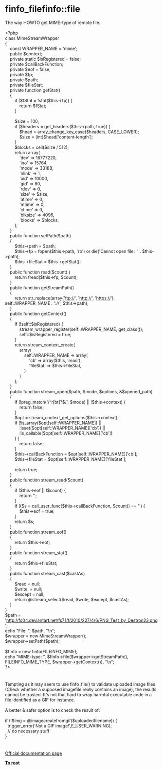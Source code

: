 # finfo_filefinfo::file




<div class="phpcode"><span class="html">
The way HOWTO get MIME-type of remote file.<br><br><span class="default">&lt;?php<br></span><span class="keyword">class </span><span class="default">MimeStreamWrapper<br></span><span class="keyword">{<br>&#xA0; &#xA0; const </span><span class="default">WRAPPER_NAME </span><span class="keyword">= </span><span class="string">&apos;mime&apos;</span><span class="keyword">;<br>&#xA0; &#xA0; public </span><span class="default">$context</span><span class="keyword">;<br>&#xA0; &#xA0; private static </span><span class="default">$isRegistered </span><span class="keyword">= </span><span class="default">false</span><span class="keyword">;<br>&#xA0; &#xA0; private </span><span class="default">$callBackFunction</span><span class="keyword">;<br>&#xA0; &#xA0; private </span><span class="default">$eof </span><span class="keyword">= </span><span class="default">false</span><span class="keyword">;<br>&#xA0; &#xA0; private </span><span class="default">$fp</span><span class="keyword">;<br>&#xA0; &#xA0; private </span><span class="default">$path</span><span class="keyword">;<br>&#xA0; &#xA0; private </span><span class="default">$fileStat</span><span class="keyword">;<br>&#xA0; &#xA0; private function </span><span class="default">getStat</span><span class="keyword">()<br>&#xA0; &#xA0; {<br>&#xA0; &#xA0; &#xA0; &#xA0; if (</span><span class="default">$fStat </span><span class="keyword">= </span><span class="default">fstat</span><span class="keyword">(</span><span class="default">$this</span><span class="keyword">-&gt;</span><span class="default">fp</span><span class="keyword">)) {<br>&#xA0; &#xA0; &#xA0; &#xA0; &#xA0; &#xA0; return </span><span class="default">$fStat</span><span class="keyword">;<br>&#xA0; &#xA0; &#xA0; &#xA0; }<br><br>&#xA0; &#xA0; &#xA0; &#xA0; </span><span class="default">$size </span><span class="keyword">= </span><span class="default">100</span><span class="keyword">;<br>&#xA0; &#xA0; &#xA0; &#xA0; if (</span><span class="default">$headers </span><span class="keyword">= </span><span class="default">get_headers</span><span class="keyword">(</span><span class="default">$this</span><span class="keyword">-&gt;</span><span class="default">path</span><span class="keyword">, </span><span class="default">true</span><span class="keyword">)) {<br>&#xA0; &#xA0; &#xA0; &#xA0; &#xA0; &#xA0; </span><span class="default">$head </span><span class="keyword">= </span><span class="default">array_change_key_case</span><span class="keyword">(</span><span class="default">$headers</span><span class="keyword">, </span><span class="default">CASE_LOWER</span><span class="keyword">);<br>&#xA0; &#xA0; &#xA0; &#xA0; &#xA0; &#xA0; </span><span class="default">$size </span><span class="keyword">= (int)</span><span class="default">$head</span><span class="keyword">[</span><span class="string">&apos;content-length&apos;</span><span class="keyword">];<br>&#xA0; &#xA0; &#xA0; &#xA0; }<br>&#xA0; &#xA0; &#xA0; &#xA0; </span><span class="default">$blocks </span><span class="keyword">= </span><span class="default">ceil</span><span class="keyword">(</span><span class="default">$size </span><span class="keyword">/ </span><span class="default">512</span><span class="keyword">);<br>&#xA0; &#xA0; &#xA0; &#xA0; return array(<br>&#xA0; &#xA0; &#xA0; &#xA0; &#xA0; &#xA0; </span><span class="string">&apos;dev&apos; </span><span class="keyword">=&gt; </span><span class="default">16777220</span><span class="keyword">,<br>&#xA0; &#xA0; &#xA0; &#xA0; &#xA0; &#xA0; </span><span class="string">&apos;ino&apos; </span><span class="keyword">=&gt; </span><span class="default">15764</span><span class="keyword">,<br>&#xA0; &#xA0; &#xA0; &#xA0; &#xA0; &#xA0; </span><span class="string">&apos;mode&apos; </span><span class="keyword">=&gt; </span><span class="default">33188</span><span class="keyword">,<br>&#xA0; &#xA0; &#xA0; &#xA0; &#xA0; &#xA0; </span><span class="string">&apos;nlink&apos; </span><span class="keyword">=&gt; </span><span class="default">1</span><span class="keyword">,<br>&#xA0; &#xA0; &#xA0; &#xA0; &#xA0; &#xA0; </span><span class="string">&apos;uid&apos; </span><span class="keyword">=&gt; </span><span class="default">10000</span><span class="keyword">,<br>&#xA0; &#xA0; &#xA0; &#xA0; &#xA0; &#xA0; </span><span class="string">&apos;gid&apos; </span><span class="keyword">=&gt; </span><span class="default">80</span><span class="keyword">,<br>&#xA0; &#xA0; &#xA0; &#xA0; &#xA0; &#xA0; </span><span class="string">&apos;rdev&apos; </span><span class="keyword">=&gt; </span><span class="default">0</span><span class="keyword">,<br>&#xA0; &#xA0; &#xA0; &#xA0; &#xA0; &#xA0; </span><span class="string">&apos;size&apos; </span><span class="keyword">=&gt; </span><span class="default">$size</span><span class="keyword">,<br>&#xA0; &#xA0; &#xA0; &#xA0; &#xA0; &#xA0; </span><span class="string">&apos;atime&apos; </span><span class="keyword">=&gt; </span><span class="default">0</span><span class="keyword">,<br>&#xA0; &#xA0; &#xA0; &#xA0; &#xA0; &#xA0; </span><span class="string">&apos;mtime&apos; </span><span class="keyword">=&gt; </span><span class="default">0</span><span class="keyword">,<br>&#xA0; &#xA0; &#xA0; &#xA0; &#xA0; &#xA0; </span><span class="string">&apos;ctime&apos; </span><span class="keyword">=&gt; </span><span class="default">0</span><span class="keyword">,<br>&#xA0; &#xA0; &#xA0; &#xA0; &#xA0; &#xA0; </span><span class="string">&apos;blksize&apos; </span><span class="keyword">=&gt; </span><span class="default">4096</span><span class="keyword">,<br>&#xA0; &#xA0; &#xA0; &#xA0; &#xA0; &#xA0; </span><span class="string">&apos;blocks&apos; </span><span class="keyword">=&gt; </span><span class="default">$blocks</span><span class="keyword">,<br>&#xA0; &#xA0; &#xA0; &#xA0; );<br>&#xA0; &#xA0; }<br>&#xA0; &#xA0; public function </span><span class="default">setPath</span><span class="keyword">(</span><span class="default">$path</span><span class="keyword">)<br>&#xA0; &#xA0; {<br>&#xA0; &#xA0; &#xA0; &#xA0; </span><span class="default">$this</span><span class="keyword">-&gt;</span><span class="default">path </span><span class="keyword">= </span><span class="default">$path</span><span class="keyword">;<br>&#xA0; &#xA0; &#xA0; &#xA0; </span><span class="default">$this</span><span class="keyword">-&gt;</span><span class="default">fp </span><span class="keyword">= </span><span class="default">fopen</span><span class="keyword">(</span><span class="default">$this</span><span class="keyword">-&gt;</span><span class="default">path</span><span class="keyword">, </span><span class="string">&apos;rb&apos;</span><span class="keyword">) or die(</span><span class="string">&apos;Cannot open file:&#xA0; &apos; </span><span class="keyword">. </span><span class="default">$this</span><span class="keyword">-&gt;</span><span class="default">path</span><span class="keyword">);<br>&#xA0; &#xA0; &#xA0; &#xA0; </span><span class="default">$this</span><span class="keyword">-&gt;</span><span class="default">fileStat </span><span class="keyword">= </span><span class="default">$this</span><span class="keyword">-&gt;</span><span class="default">getStat</span><span class="keyword">();<br>&#xA0; &#xA0; }<br>&#xA0; &#xA0; public function </span><span class="default">read</span><span class="keyword">(</span><span class="default">$count</span><span class="keyword">) {<br>&#xA0; &#xA0; &#xA0; &#xA0; return </span><span class="default">fread</span><span class="keyword">(</span><span class="default">$this</span><span class="keyword">-&gt;</span><span class="default">fp</span><span class="keyword">, </span><span class="default">$count</span><span class="keyword">);<br>&#xA0; &#xA0; }<br>&#xA0; &#xA0; public function </span><span class="default">getStreamPath</span><span class="keyword">()<br>&#xA0; &#xA0; {<br>&#xA0; &#xA0; &#xA0; &#xA0; return </span><span class="default">str_replace</span><span class="keyword">(array(</span><span class="string">&apos;<a href="ftp://" rel="nofollow" target="_blank">ftp://</a>&apos;</span><span class="keyword">, </span><span class="string">&apos;<a href="http://" rel="nofollow" target="_blank">http://</a>&apos;</span><span class="keyword">, </span><span class="string">&apos;<a href="https://" rel="nofollow" target="_blank">https://</a>&apos;</span><span class="keyword">), </span><span class="default">self</span><span class="keyword">::</span><span class="default">WRAPPER_NAME </span><span class="keyword">. </span><span class="string">&apos;://&apos;</span><span class="keyword">, </span><span class="default">$this</span><span class="keyword">-&gt;</span><span class="default">path</span><span class="keyword">);<br>&#xA0; &#xA0; }<br>&#xA0; &#xA0; public function </span><span class="default">getContext</span><span class="keyword">()<br>&#xA0; &#xA0; {<br>&#xA0; &#xA0; &#xA0; &#xA0; if (!</span><span class="default">self</span><span class="keyword">::</span><span class="default">$isRegistered</span><span class="keyword">) {<br>&#xA0; &#xA0; &#xA0; &#xA0; &#xA0; &#xA0; </span><span class="default">stream_wrapper_register</span><span class="keyword">(</span><span class="default">self</span><span class="keyword">::</span><span class="default">WRAPPER_NAME</span><span class="keyword">, </span><span class="default">get_class</span><span class="keyword">());<br>&#xA0; &#xA0; &#xA0; &#xA0; &#xA0; &#xA0; </span><span class="default">self</span><span class="keyword">::</span><span class="default">$isRegistered </span><span class="keyword">= </span><span class="default">true</span><span class="keyword">;<br>&#xA0; &#xA0; &#xA0; &#xA0; }<br>&#xA0; &#xA0; &#xA0; &#xA0; return </span><span class="default">stream_context_create</span><span class="keyword">(<br>&#xA0; &#xA0; &#xA0; &#xA0; &#xA0; &#xA0; array(<br>&#xA0; &#xA0; &#xA0; &#xA0; &#xA0; &#xA0; &#xA0; &#xA0; </span><span class="default">self</span><span class="keyword">::</span><span class="default">WRAPPER_NAME </span><span class="keyword">=&gt; array(<br>&#xA0; &#xA0; &#xA0; &#xA0; &#xA0; &#xA0; &#xA0; &#xA0; &#xA0; &#xA0; </span><span class="string">&apos;cb&apos; </span><span class="keyword">=&gt; array(</span><span class="default">$this</span><span class="keyword">, </span><span class="string">&apos;read&apos;</span><span class="keyword">),<br>&#xA0; &#xA0; &#xA0; &#xA0; &#xA0; &#xA0; &#xA0; &#xA0; &#xA0; &#xA0; </span><span class="string">&apos;fileStat&apos; </span><span class="keyword">=&gt; </span><span class="default">$this</span><span class="keyword">-&gt;</span><span class="default">fileStat</span><span class="keyword">,<br>&#xA0; &#xA0; &#xA0; &#xA0; &#xA0; &#xA0; &#xA0; &#xA0; )<br>&#xA0; &#xA0; &#xA0; &#xA0; &#xA0; &#xA0; )<br>&#xA0; &#xA0; &#xA0; &#xA0; );<br>&#xA0; &#xA0; }<br>&#xA0; &#xA0; public function </span><span class="default">stream_open</span><span class="keyword">(</span><span class="default">$path</span><span class="keyword">, </span><span class="default">$mode</span><span class="keyword">, </span><span class="default">$options</span><span class="keyword">, &amp;</span><span class="default">$opened_path</span><span class="keyword">)<br>&#xA0; &#xA0; {<br>&#xA0; &#xA0; &#xA0; &#xA0; if (!</span><span class="default">preg_match</span><span class="keyword">(</span><span class="string">&apos;/^r[bt]?$/&apos;</span><span class="keyword">, </span><span class="default">$mode</span><span class="keyword">) || !</span><span class="default">$this</span><span class="keyword">-&gt;</span><span class="default">context</span><span class="keyword">) {<br>&#xA0; &#xA0; &#xA0; &#xA0; &#xA0; &#xA0; return </span><span class="default">false</span><span class="keyword">;<br>&#xA0; &#xA0; &#xA0; &#xA0; }<br>&#xA0; &#xA0; &#xA0; &#xA0; </span><span class="default">$opt </span><span class="keyword">= </span><span class="default">stream_context_get_options</span><span class="keyword">(</span><span class="default">$this</span><span class="keyword">-&gt;</span><span class="default">context</span><span class="keyword">);<br>&#xA0; &#xA0; &#xA0; &#xA0; if (!</span><span class="default">is_array</span><span class="keyword">(</span><span class="default">$opt</span><span class="keyword">[</span><span class="default">self</span><span class="keyword">::</span><span class="default">WRAPPER_NAME</span><span class="keyword">]) ||<br>&#xA0; &#xA0; &#xA0; &#xA0; &#xA0; &#xA0; !isset(</span><span class="default">$opt</span><span class="keyword">[</span><span class="default">self</span><span class="keyword">::</span><span class="default">WRAPPER_NAME</span><span class="keyword">][</span><span class="string">&apos;cb&apos;</span><span class="keyword">]) ||<br>&#xA0; &#xA0; &#xA0; &#xA0; &#xA0; &#xA0; !</span><span class="default">is_callable</span><span class="keyword">(</span><span class="default">$opt</span><span class="keyword">[</span><span class="default">self</span><span class="keyword">::</span><span class="default">WRAPPER_NAME</span><span class="keyword">][</span><span class="string">&apos;cb&apos;</span><span class="keyword">])<br>&#xA0; &#xA0; &#xA0; &#xA0; ) {<br>&#xA0; &#xA0; &#xA0; &#xA0; &#xA0; &#xA0; return </span><span class="default">false</span><span class="keyword">;<br>&#xA0; &#xA0; &#xA0; &#xA0; }<br>&#xA0; &#xA0; &#xA0; &#xA0; </span><span class="default">$this</span><span class="keyword">-&gt;</span><span class="default">callBackFunction </span><span class="keyword">= </span><span class="default">$opt</span><span class="keyword">[</span><span class="default">self</span><span class="keyword">::</span><span class="default">WRAPPER_NAME</span><span class="keyword">][</span><span class="string">&apos;cb&apos;</span><span class="keyword">];<br>&#xA0; &#xA0; &#xA0; &#xA0; </span><span class="default">$this</span><span class="keyword">-&gt;</span><span class="default">fileStat </span><span class="keyword">= </span><span class="default">$opt</span><span class="keyword">[</span><span class="default">self</span><span class="keyword">::</span><span class="default">WRAPPER_NAME</span><span class="keyword">][</span><span class="string">&apos;fileStat&apos;</span><span class="keyword">];<br><br>&#xA0; &#xA0; &#xA0; &#xA0; return </span><span class="default">true</span><span class="keyword">;<br>&#xA0; &#xA0; }<br>&#xA0; &#xA0; public function </span><span class="default">stream_read</span><span class="keyword">(</span><span class="default">$count</span><span class="keyword">)<br>&#xA0; &#xA0; {<br>&#xA0; &#xA0; &#xA0; &#xA0; if (</span><span class="default">$this</span><span class="keyword">-&gt;</span><span class="default">eof </span><span class="keyword">|| !</span><span class="default">$count</span><span class="keyword">) {<br>&#xA0; &#xA0; &#xA0; &#xA0; &#xA0; &#xA0; return </span><span class="string">&apos;&apos;</span><span class="keyword">;<br>&#xA0; &#xA0; &#xA0; &#xA0; }<br>&#xA0; &#xA0; &#xA0; &#xA0; if ((</span><span class="default">$s </span><span class="keyword">= </span><span class="default">call_user_func</span><span class="keyword">(</span><span class="default">$this</span><span class="keyword">-&gt;</span><span class="default">callBackFunction</span><span class="keyword">, </span><span class="default">$count</span><span class="keyword">)) == </span><span class="string">&apos;&apos;</span><span class="keyword">) {<br>&#xA0; &#xA0; &#xA0; &#xA0; &#xA0; &#xA0; </span><span class="default">$this</span><span class="keyword">-&gt;</span><span class="default">eof </span><span class="keyword">= </span><span class="default">true</span><span class="keyword">;<br>&#xA0; &#xA0; &#xA0; &#xA0; }<br>&#xA0; &#xA0; &#xA0; &#xA0; return </span><span class="default">$s</span><span class="keyword">;<br>&#xA0; &#xA0; }<br>&#xA0; &#xA0; public function </span><span class="default">stream_eof</span><span class="keyword">()<br>&#xA0; &#xA0; {<br>&#xA0; &#xA0; &#xA0; &#xA0; return </span><span class="default">$this</span><span class="keyword">-&gt;</span><span class="default">eof</span><span class="keyword">;<br>&#xA0; &#xA0; }<br>&#xA0; &#xA0; public function </span><span class="default">stream_stat</span><span class="keyword">()<br>&#xA0; &#xA0; {<br>&#xA0; &#xA0; &#xA0; &#xA0; return </span><span class="default">$this</span><span class="keyword">-&gt;</span><span class="default">fileStat</span><span class="keyword">;<br>&#xA0; &#xA0; }<br>&#xA0; &#xA0; public function </span><span class="default">stream_cast</span><span class="keyword">(</span><span class="default">$castAs</span><span class="keyword">)<br>&#xA0; &#xA0; {<br>&#xA0; &#xA0; &#xA0; &#xA0; </span><span class="default">$read </span><span class="keyword">= </span><span class="default">null</span><span class="keyword">;<br>&#xA0; &#xA0; &#xA0; &#xA0; </span><span class="default">$write&#xA0; </span><span class="keyword">= </span><span class="default">null</span><span class="keyword">;<br>&#xA0; &#xA0; &#xA0; &#xA0; </span><span class="default">$except </span><span class="keyword">= </span><span class="default">null</span><span class="keyword">;<br>&#xA0; &#xA0; &#xA0; &#xA0; return @</span><span class="default">stream_select</span><span class="keyword">(</span><span class="default">$read</span><span class="keyword">, </span><span class="default">$write</span><span class="keyword">, </span><span class="default">$except</span><span class="keyword">, </span><span class="default">$castAs</span><span class="keyword">);<br>&#xA0; &#xA0; }<br>}<br></span><span class="default">$path </span><span class="keyword">= </span><span class="string">&apos;<a href="http://fc04.deviantart.net/fs71/f/2010/227/4/6/PNG_Test_by_Destron23.png" rel="nofollow" target="_blank">http://fc04.deviantart.net/fs71/f/2010/227/4/6/PNG_Test_by_Destron23.png</a>&apos;</span><span class="keyword">;<br>echo </span><span class="string">&quot;File: &quot;</span><span class="keyword">, </span><span class="default">$path</span><span class="keyword">, </span><span class="string">&quot;\n&quot;</span><span class="keyword">;<br></span><span class="default">$wrapper </span><span class="keyword">= new </span><span class="default">MimeStreamWrapper</span><span class="keyword">();<br></span><span class="default">$wrapper</span><span class="keyword">-&gt;</span><span class="default">setPath</span><span class="keyword">(</span><span class="default">$path</span><span class="keyword">);<br><br></span><span class="default">$fInfo </span><span class="keyword">= new </span><span class="default">finfo</span><span class="keyword">(</span><span class="default">FILEINFO_MIME</span><span class="keyword">);<br>echo </span><span class="string">&quot;MIME-type: &quot;</span><span class="keyword">, </span><span class="default">$fInfo</span><span class="keyword">-&gt;</span><span class="default">file</span><span class="keyword">(</span><span class="default">$wrapper</span><span class="keyword">-&gt;</span><span class="default">getStreamPath</span><span class="keyword">(), </span><span class="default">FILEINFO_MIME_TYPE</span><span class="keyword">, </span><span class="default">$wrapper</span><span class="keyword">-&gt;</span><span class="default">getContext</span><span class="keyword">()), </span><span class="string">&quot;\n&quot;</span><span class="keyword">;<br></span><span class="default">?&gt;</span>
</span>
</div>
  

#


<div class="phpcode"><span class="html">
Tempting as it may seem to use finfo_file() to validate uploaded image files (Check whether a supposed imagefile really contains an image), the results cannot be trusted. It&apos;s not that hard to wrap harmful executable code in a file identified as a GIF for instance.<br><br>A better &amp; safer option is to check the result of:<br><br>if (!$img = @imagecreatefromgif($uploadedfilename)) {<br>&#xA0; trigger_error(&apos;Not a GIF image!&apos;,E_USER_WARNING);<br>&#xA0; // do necessary stuff<br>}</span>
</div>
  

#

[Official documentation page](https://www.php.net/manual/en/function.finfo-file.php)

**[To root](/README.md)**